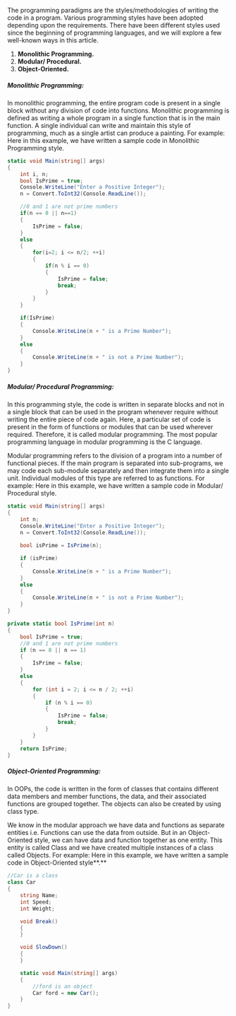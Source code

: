 
The programming paradigms are the styles/methodologies of writing the code in a program. Various programming styles have been adopted depending upon the requirements. There have been different styles used since the beginning of programming languages, and we will explore a few well-known ways in this article.

1. **Monolithic Programming.**
2. **Modular/ Procedural.**
3. **Object-Oriented.**

##### **Monolithic Programming:**

In monolithic programming, the entire program code is present in a single block without any division of code into functions. Monolithic programming is defined as writing a whole program in a single function that is in the main function. A single individual can write and maintain this style of programming, much as a single artist can produce a painting. For example: Here in this example, we have written a sample code in Monolithic Programming style.

```C#
static void Main(string[] args)
{
    int i, n;
    bool IsPrime = true;
    Console.WriteLine("Enter a Positive Integer");
    n = Convert.ToInt32(Console.ReadLine());

    //0 and 1 are not prime numbers
    if(n == 0 || n==1)
    {
        IsPrime = false;
    }
    else
    {
        for(i=2; i <= n/2; ++i)
        {
            if(n % i == 0)
            {
                IsPrime = false;
                break;
            }
        }
    }

    if(IsPrime)
    {
        Console.WriteLine(n + " is a Prime Number");
    }
    else
    {
        Console.WriteLine(n + " is not a Prime Number");
    }
}

```

##### **Modular/ Procedural Programming:**

In this programming style, the code is written in separate blocks and not in a single block that can be used in the program whenever require without writing the entire piece of code again. Here, a particular set of code is present in the form of functions or modules that can be used wherever required. Therefore, it is called modular programming. The most popular programming language in modular programming is the C language.

Modular programming refers to the division of a program into a number of functional pieces. If the main program is separated into sub-programs, we may code each sub-module separately and then integrate them into a single unit. Individual modules of this type are referred to as functions. For example: Here in this example, we have written a sample code in Modular/ Procedural style.


```C#
static void Main(string[] args)
{
    int n;
    Console.WriteLine("Enter a Positive Integer");
    n = Convert.ToInt32(Console.ReadLine());
    
    bool isPrime = IsPrime(n);

    if (isPrime)
    {
        Console.WriteLine(n + " is a Prime Number");
    }
    else
    {
        Console.WriteLine(n + " is not a Prime Number");
    }
}

private static bool IsPrime(int n)
{
    bool IsPrime = true;
    //0 and 1 are not prime numbers
    if (n == 0 || n == 1)
    {
        IsPrime = false;
    }
    else
    {
        for (int i = 2; i <= n / 2; ++i)
        {
            if (n % i == 0)
            {
                IsPrime = false;
                break;
            }
        }
    }
    return IsPrime;
}

```


##### **Object-Oriented Programming:**

In OOPs, the code is written in the form of classes that contains different data members and member functions, the data, and their associated functions are grouped together. The objects can also be created by using class type.

We know in the modular approach we have data and functions as separate entities i.e. Functions can use the data from outside. But in an Object-Oriented style, we can have data and function together as one entity. This entity is called Class and we have created multiple instances of a class called Objects. For example: Here in this example, we have written a sample code in Object-Oriented style**.**

```C#
//Car is a class
class Car
{
    string Name;
    int Speed;
    int Weight;

    void Break()
    {
    }

    void SlowDown()
    {
    }

    static void Main(string[] args)
    {
        //ford is an object
        Car ford = new Car();
    }
}

```


